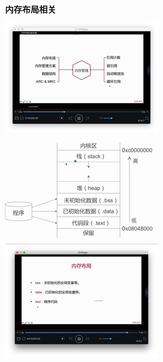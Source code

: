 # 内存布局相关
![Jietu20191019-213855](media/15714933479930/Jietu20191019-213855.jpg)
![-w531](media/15714933479930/15715004386052.jpg)
![Jietu20191019-214157](media/15714933479930/Jietu20191019-214157.jpg)

